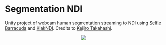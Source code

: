 # Segmentation NDI

Unity project of webcam human segmentation streaming to NDI using [Selfie Barracuda](https://github.com/keijiro/SelfieBarracuda) and [KlakNDI](https://github.com/keijiro/KlakNDI). Credits to [Keijiro Takahashi](https://github.com/keijiro).

<p align="center"><img align="center" src="example.gif"></p>
